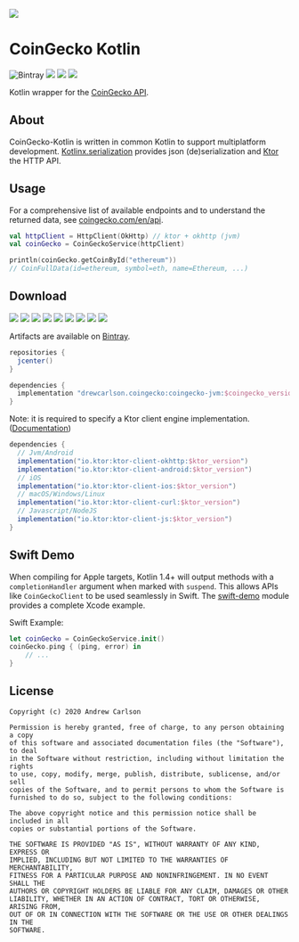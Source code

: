[![](https://static.coingecko.com/s/coingecko-logo-d13d6bcceddbb003f146b33c2f7e8193d72b93bb343d38e392897c3df3e78bdd.png)](https://coingecko.com)

# CoinGecko Kotlin

![Bintray](https://img.shields.io/bintray/v/drewcarlson/CoinGecko-Kotlin/CoinGecko-Kotlin?color=blue)
![](https://github.com/DrewCarlson/CoinGecko-Kotlin/workflows/Jvm%20Tests/badge.svg)
![](https://github.com/DrewCarlson/CoinGecko-Kotlin/workflows/Js%20Tests/badge.svg)
![](https://github.com/DrewCarlson/CoinGecko-Kotlin/workflows/Native%20Tests/badge.svg)

Kotlin wrapper for the [CoinGecko API](https://www.coingecko.com/en/api).

## About

CoinGecko-Kotlin is written in common Kotlin to support multiplatform development.  [Kotlinx.serialization](https://github.com/Kotlin/kotlinx.serialization) provides json (de)serialization and [Ktor](https://ktor.io) the HTTP API.

## Usage

For a comprehensive list of available endpoints and to understand the returned data, see [coingecko.com/en/api](https://www.coingecko.com/en/api).

```kotlin
val httpClient = HttpClient(OkHttp) // ktor + okhttp (jvm)
val coinGecko = CoinGeckoService(httpClient)

println(coinGecko.getCoinById("ethereum"))
// CoinFullData(id=ethereum, symbol=eth, name=Ethereum, ...)
```

## Download

![](https://img.shields.io/static/v1?label=&message=Platforms&color=grey)
![](https://img.shields.io/static/v1?label=&message=Js&color=blue)
![](https://img.shields.io/static/v1?label=&message=Jvm&color=blue)
![](https://img.shields.io/static/v1?label=&message=Linux&color=blue)
![](https://img.shields.io/static/v1?label=&message=macOS&color=blue)
![](https://img.shields.io/static/v1?label=&message=Windows&color=blue)
![](https://img.shields.io/static/v1?label=&message=iOS&color=blue)
![](https://img.shields.io/static/v1?label=&message=tvOS&color=blue)
![](https://img.shields.io/static/v1?label=&message=watchOS&color=blue)

Artifacts are available on [Bintray](https://bintray.com/drewcarlson/CoinGecko-Kotlin).

```groovy
repositories {
  jcenter()
}

dependencies {
  implementation "drewcarlson.coingecko:coingecko-jvm:$coingecko_version"
}
```


Note: it is required to specify a Ktor client engine implementation.
([Documentation](https://ktor.io/clients/http-client/multiplatform.html))

```groovy
dependencies {
  // Jvm/Android
  implementation("io.ktor:ktor-client-okhttp:$ktor_version")
  implementation("io.ktor:ktor-client-android:$ktor_version")
  // iOS
  implementation("io.ktor:ktor-client-ios:$ktor_version")
  // macOS/Windows/Linux
  implementation("io.ktor:ktor-client-curl:$ktor_version")
  // Javascript/NodeJS
  implementation("io.ktor:ktor-client-js:$ktor_version")
}
``` 

## Swift Demo

When compiling for Apple targets, Kotlin 1.4+ will output methods with a `completionHandler` argument when marked with `suspend`.
This allows APIs like `CoinGeckoClient` to be used seamlessly in Swift.
The [swift-demo](swift-demo) module provides a complete Xcode example.

Swift Example:
```swift
let coinGecko = CoinGeckoService.init()
coinGecko.ping { (ping, error) in
    // ...
}
``` 


## License
```
Copyright (c) 2020 Andrew Carlson

Permission is hereby granted, free of charge, to any person obtaining a copy
of this software and associated documentation files (the "Software"), to deal
in the Software without restriction, including without limitation the rights
to use, copy, modify, merge, publish, distribute, sublicense, and/or sell
copies of the Software, and to permit persons to whom the Software is
furnished to do so, subject to the following conditions:

The above copyright notice and this permission notice shall be included in all
copies or substantial portions of the Software.

THE SOFTWARE IS PROVIDED "AS IS", WITHOUT WARRANTY OF ANY KIND, EXPRESS OR
IMPLIED, INCLUDING BUT NOT LIMITED TO THE WARRANTIES OF MERCHANTABILITY,
FITNESS FOR A PARTICULAR PURPOSE AND NONINFRINGEMENT. IN NO EVENT SHALL THE
AUTHORS OR COPYRIGHT HOLDERS BE LIABLE FOR ANY CLAIM, DAMAGES OR OTHER
LIABILITY, WHETHER IN AN ACTION OF CONTRACT, TORT OR OTHERWISE, ARISING FROM,
OUT OF OR IN CONNECTION WITH THE SOFTWARE OR THE USE OR OTHER DEALINGS IN THE
SOFTWARE.
```
